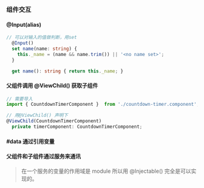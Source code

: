 ### 组件交互

#### @Input(alias)
```typescript
// 可以对输入的值做判断，用set
  @Input()
  set name(name: string) {
    this._name = (name && name.trim()) || '<no name set>';
  }

  get name(): string { return this._name; }

```

#### 父组件调用 @ViewChild() 获取子组件
```typescript
// 需要导入
import { CountdownTimerComponent }  from './countdown-timer.component';

// 用@ViewChild() 声明下
@ViewChild(CountdownTimerComponent)
  private timerComponent: CountdownTimerComponent;
```


#### #data 通过引用变量

#### 父组件和子组件通过服务来通讯
> 在一个服务的变量的作用域是 module 所以用 @Injectable() 完全是可以实现的。



